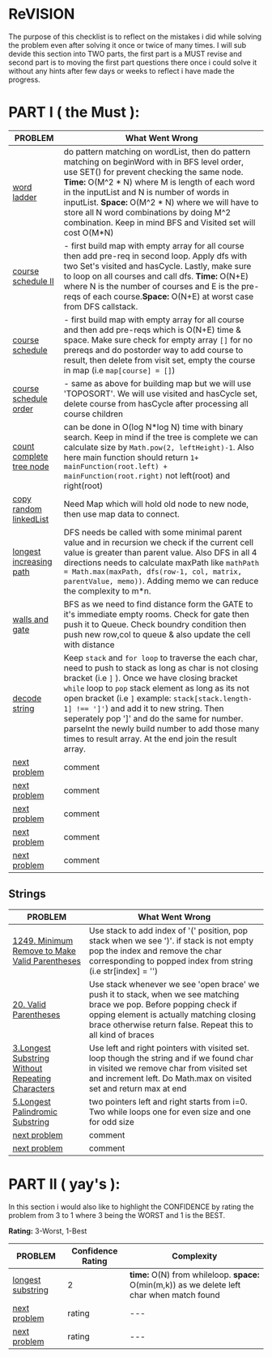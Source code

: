# ReVISION

The purpose of this checklist is to reflect on the mistakes i did while solving the problem even after solving it once or twice of many times. I will sub devide this section
into TWO parts, the first part is a MUST revise and second part is to moving the first part questions there once i could solve it without any hints after few days or weeks to reflect
i have made the progress. 

# PART I ( the Must ):
| PROBLEM | What Went Wrong |
| --- | --- |
| [word ladder](https://github.com/citta-lab/DSA/blob/e9b31226b257075f3c56d6d8f58aebf831986ace/graphs/word-ladder-bfs.js) | do pattern matching on wordList, then do pattern matching on beginWord with in BFS level order, use SET() for prevent checking the same node.                                                            **Time:** O(M^2 * N) where M is length of each word in the inputList and N is number of words in inputList. **Space:** O(M^2 * N) where we will have to store all N word combinations by doing M^2 combination. Keep in mind BFS and Visited set will cost O(M*N) |
| [course schedule II](https://github.com/citta-lab/DSA/blob/85a990182ab7fd3dec52f69859ce9f95385f5254/graphs/course-findOrder-dfs.js) | - first build map with empty array for all course then add pre-req in second loop. Apply dfs with two Set's visited and hasCycle. Lastly, make sure to loop on all courses and call dfs.  **Time:** O(N+E) where N is the number of courses and E is the pre-reqs of each course.**Space:** O(N+E) at worst case from DFS callstack.|
| [course schedule](https://github.com/citta-lab/DSA/blob/85a990182ab7fd3dec52f69859ce9f95385f5254/graphs/course-canFinish-dfs.js) | - first build map with empty array for all course and then add pre-reqs which is O(N+E) time & space. Make sure check for empty array `[]` for no prereqs and do postorder way to add course to result, then delete from visit set, empty the course in map (i.e `map[course] = []`) |
| [course schedule order]() | - same as above for building map but we will use 'TOPOSORT'. We will use visited and hasCycle set, delete course from hasCycle after processing all course children  |
| [count complete tree node](https://github.com/citta-lab/DSA/blob/ee4351ca340af8498c0b2d8a433eeec7a5f949a7/binary-tree/count-all-nodes-binary-tree.js) | can be done in O(log N*log N) time with binary search. Keep in mind if the tree is complete we can calculate size by `Math.pow(2, leftHeight)-1`. Also here main function should return `1+ mainFunction(root.left) + mainFunction(root.right)` not left(root) and right(root) |
| [copy random linkedList](https://leetcode.com/problems/copy-list-with-random-pointer/) | Need Map which will hold old node to new node, then use map data to connect. |
| [longest increasing path](https://github.com/citta-lab/DSA/blob/e7b18987e0e6251e628950b3651388ac485a1294/graphs/longest-increasing-path-dfs.js) | DFS needs be called with some minimal parent value and in recursion we check if the current cell value is greater than parent value. Also DFS in all 4 directions needs to calculate maxPath like `mathPath = Math.max(maxPath, dfs(row-1, col, matrix, parentValue, memo))`. Adding memo we can reduce the complexity to m*n.  |
| [walls and gate](https://github.com/citta-lab/DSA/blob/0b9ed5aa24ccd15fc59d6f09b574e74a0ce91fcd/graphs/wall-gates-bfs.js) | BFS as we need to find distance form the GATE to it's immediate empty rooms. Check for gate then push it to Queue. Check boundry condition then push new row,col to queue & also update the cell with distance |
| [decode string](https://github.com/citta-lab/DSA/blob/ac411df5b56c94dbe74913778ecd1ef009b2f46d/graphs/decode-string-stacks.js) | Keep `stack` and `for loop` to traverse the each char, need to push to stack as long as char is not closing bracket (i.e `]` ). Once we have closing bracket `while` loop to `pop` stack element as long as its not open bracket (i.e `]` example: `stack[stack.length-1] !== ']'`) and add it to new string. Then seperately pop ']' and do the same for number. parseInt the newly build number to add those many times to result array. At the end join the result array. |
| [next problem]() | comment |
| [next problem]() | comment |
| [next problem]() | comment |
| [next problem]() | comment |
| [next problem]() | comment |

## Strings 

| PROBLEM | What Went Wrong |
| --- | --- |
| [1249. Minimum Remove to Make Valid Parentheses](https://github.com/citta-lab/DSA/blob/65b3eec2fd23f21249ed1fa4d6a13eedc390de8b/strings/1249.minimum-remove-to-make-valid-parentheses.js) | Use stack to add index of '(' position, pop stack when we see ')'. if stack is not empty pop the index and remove the char corresponding to popped index from string (i.e str[index] = '') |
| [20. Valid Parentheses]() | Use stack whenever we see 'open brace' we push it to stack, when we see matching brace we pop. Before popping check if opping element is actually matching closing brace otherwise return false. Repeat this to all kind of braces |
| [3.Longest Substring Without Repeating Characters](https://github.com/citta-lab/DSA/blob/65b3eec2fd23f21249ed1fa4d6a13eedc390de8b/strings/3.longest-substring-strings.js) | Use left and right pointers with visited set. loop though the string and if we found char in visited we remove char from visited set and increment left. Do Math.max on visited set and return max at end |
| [5.Longest Palindromic Substring](https://github.com/citta-lab/DSA/blob/65b3eec2fd23f21249ed1fa4d6a13eedc390de8b/strings/5.longest-palindromic-substring.js) | two pointers left and right starts from i=0. Two while loops one for even size and one for odd size |
| [next problem]() | comment |
| [next problem]() | comment |

# PART II ( yay's ):
In this section i would also like to highlight the CONFIDENCE by rating the problem from 3 to 1 where 3 being the WORST and 1 is the BEST.

**Rating:** 3-Worst, 1-Best

| PROBLEM | Confidence Rating | Complexity |
| --- | --- |--- |
| [longest substring](https://github.com/citta-lab/DSA/blob/ac1549da4c694cbbf65b04dc410b59fc175e8492/strings/longest-substring-strings.js) | 2  | **time:** O(N) from whileloop. **space:** O(min(m,k)) as we delete left char when match found
| [next problem]() | rating | --- |
| [next problem]() | rating | --- |
